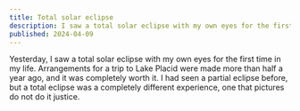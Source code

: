```yaml
---
title: Total solar eclipse
description: I saw a total solar eclipse with my own eyes for the first time in my life.
published: 2024-04-09
---
```


Yesterday, I saw a total solar eclipse with my own eyes for the first time in my life.
Arrangements for a trip to Lake Placid were made more than half a year ago,
and it was completely worth it.
I had seen a partial eclipse before, but a total eclipse was a completely different experience,
one that pictures do not do it justice.
